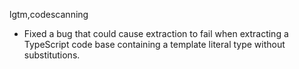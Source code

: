 lgtm,codescanning
* Fixed a bug that could cause extraction to fail when extracting a TypeScript
  code base containing a template literal type without substitutions.
